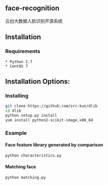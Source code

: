 ## face-recognition

云创大数据人脸识别开源系统

## Installation

### Requirements
	* Python 2.7
	* CentOS 7

## Installation Options:

### Installing

```bash
git clone https://github.com/src-kun/dlib
cd dlib
python setup.py install
yum install python2-scikit-image.x86_64
```

### Example

#### Face feature library generated by comparison

```bash
python characteristics.py
```

#### Matching face

```bash
python matching.py
```

